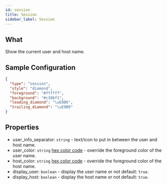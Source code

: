 ```yaml
---
id: session
title: Session
sidebar_label: Session
---
```


## What

Show the current user and host name.

## Sample Configuration

```json
{
  "type": "session",
  "style": "diamond",
  "foreground": "#ffffff",
  "background": "#c386f1",
  "leading_diamond": "\uE0B6",
  "trailing_diamond": "\uE0B0"
}
```

## Properties

- user_info_separator: `string` - text/icon to put in between the user and host name.
- user_color: `string` [hex color code][colors] - override the foreground color of the user name.
- host_color: `string` [hex color code][colors] - override the foreground color of the host name.
- display_user: `boolean` - display the user name or not default: `true`.
- display_host: `boolean` - display the host name or not default: `true`.

[colors]: https://htmlcolorcodes.com/color-chart/material-design-color-chart/
